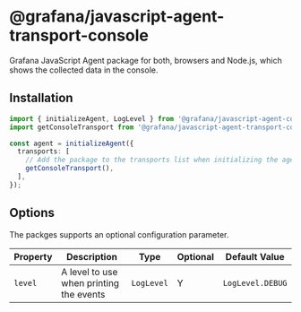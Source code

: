 # @grafana/javascript-agent-transport-console

Grafana JavaScript Agent package for both, browsers and Node.js, which shows the collected data in the console.

## Installation

```ts
import { initializeAgent, LogLevel } from '@grafana/javascript-agent-core';
import getConsoleTransport from '@grafana/javascript-agent-transport-console';

const agent = initializeAgent({
  transports: [
    // Add the package to the transports list when initializing the agent
    getConsoleTransport(),
  ],
});
```

## Options

The packges supports an optional configuration parameter.

| Property | Description                             | Type       | Optional | Default Value    |
| -------- | --------------------------------------- | ---------- | -------- | ---------------- |
| `level`  | A level to use when printing the events | `LogLevel` | Y        | `LogLevel.DEBUG` |

